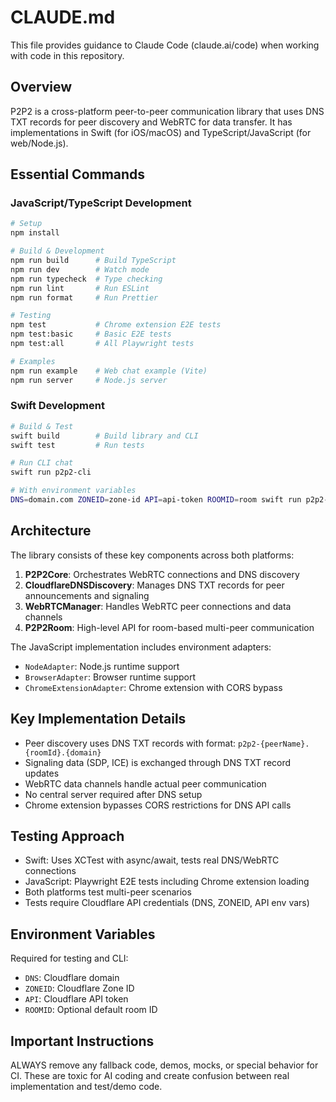 # CLAUDE.md

This file provides guidance to Claude Code (claude.ai/code) when working with code in this repository.

## Overview

P2P2 is a cross-platform peer-to-peer communication library that uses DNS TXT records for peer discovery and WebRTC for data transfer. It has implementations in Swift (for iOS/macOS) and TypeScript/JavaScript (for web/Node.js).

## Essential Commands

### JavaScript/TypeScript Development

```bash
# Setup
npm install

# Build & Development
npm run build      # Build TypeScript
npm run dev        # Watch mode
npm run typecheck  # Type checking
npm run lint       # Run ESLint
npm run format     # Run Prettier

# Testing
npm test           # Chrome extension E2E tests
npm test:basic     # Basic E2E tests  
npm test:all       # All Playwright tests

# Examples
npm run example    # Web chat example (Vite)
npm run server     # Node.js server
```

### Swift Development

```bash
# Build & Test
swift build        # Build library and CLI
swift test         # Run tests

# Run CLI chat
swift run p2p2-cli

# With environment variables
DNS=domain.com ZONEID=zone-id API=api-token ROOMID=room swift run p2p2-cli
```

## Architecture

The library consists of these key components across both platforms:

1. **P2P2Core**: Orchestrates WebRTC connections and DNS discovery
2. **CloudflareDNSDiscovery**: Manages DNS TXT records for peer announcements and signaling
3. **WebRTCManager**: Handles WebRTC peer connections and data channels
4. **P2P2Room**: High-level API for room-based multi-peer communication

The JavaScript implementation includes environment adapters:
- `NodeAdapter`: Node.js runtime support
- `BrowserAdapter`: Browser runtime support  
- `ChromeExtensionAdapter`: Chrome extension with CORS bypass

## Key Implementation Details

- Peer discovery uses DNS TXT records with format: `p2p2-{peerName}.{roomId}.{domain}`
- Signaling data (SDP, ICE) is exchanged through DNS TXT record updates
- WebRTC data channels handle actual peer communication
- No central server required after DNS setup
- Chrome extension bypasses CORS restrictions for DNS API calls

## Testing Approach

- Swift: Uses XCTest with async/await, tests real DNS/WebRTC connections
- JavaScript: Playwright E2E tests including Chrome extension loading
- Both platforms test multi-peer scenarios
- Tests require Cloudflare API credentials (DNS, ZONEID, API env vars)

## Environment Variables

Required for testing and CLI:
- `DNS`: Cloudflare domain
- `ZONEID`: Cloudflare Zone ID  
- `API`: Cloudflare API token
- `ROOMID`: Optional default room ID

## Important Instructions

ALWAYS remove any fallback code, demos, mocks, or special behavior for CI. These are toxic for AI coding and create confusion between real implementation and test/demo code.